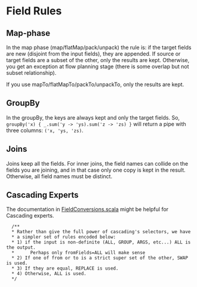 # Field Rules

## Map-phase
In the map phase (map/flatMap/pack/unpack) the rule is: if the target fields are new (disjoint from the input fields), they are appended.  If source or target fields are a subset of the other, only the results are kept.  Otherwise, you get an exception at flow planning stage (there is some overlap but not subset relationship).

If you use mapTo/flatMapTo/packTo/unpackTo, only the results are kept.

## GroupBy
In the groupBy, the keys are always kept and only the target fields.  So, `groupBy('x) { _.sum('y -> 'ys).sum('z -> 'zs) }` will return a pipe with three columns:
`('x, 'ys, 'zs)`.

## Joins

Joins keep all the fields.  For inner joins, the field names can collide on the fields you are joining, and in that case only one copy is kept in the result.  Otherwise, all field names must be distinct.

## Cascading Experts

The documentation in [FieldConversions.scala](https://github.com/twitter/scalding/blob/master/src/main/scala/com/twitter/scalding/FieldConversions.scala#L60) might be helpful for Cascading experts.
```
  /**
  * Rather than give the full power of cascading's selectors, we have
  * a simpler set of rules encoded below:
  * 1) if the input is non-definite (ALL, GROUP, ARGS, etc...) ALL is the output.
  *      Perhaps only fromFields=ALL will make sense
  * 2) If one of from or to is a strict super set of the other, SWAP is used.
  * 3) If they are equal, REPLACE is used.
  * 4) Otherwise, ALL is used.
  */
```
